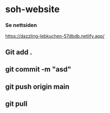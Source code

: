 # soh-website

### Se nettsiden

https://dazzling-lebkuchen-57dbdb.netlify.app/

## Git add .

## git commit -m "asd"

## git push origin main

## git pull

